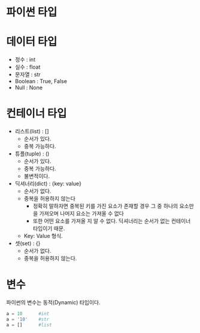 # 파이썬 타입

# 데이터 타입

- 정수 : int
- 실수 : float
- 문자열 : str
- Boolean : True, False
- Null : None


# 컨테이너 타입
- 리스트(list) : []
  - 순서가 있다.
  - 중복 가능하다.
- 튜플(tuple) : ()
  - 순서가 있다.
  - 중복 가능하다.
  - 불변적이다.
- 딕셔너리(dict) : {key: value}
  - 순서가 없다.
  - 중복을 허용하지 않는다
    - 정확히 말하자면 중복된 키를 가진 요소가 존재할 경우 그 중 하나의 요소만을 가져오며 나머지 요소는 가져올 수 없다
    - 또한 어떤 요소를 가져올 지 알 수 없다. 딕셔너리는 순서가 없는 컨테이너 타입이기 때문.
  - Key: Value 형식.
- 셋(set) : {}
  - 순서가 없다.
  - 중복을 허용하지 않는다.

# 변수
파이썬의 변수는 동적(Dynamic) 타입이다.

```python
a = 10      #int
a = '10'    #str
a = []      #list
```
